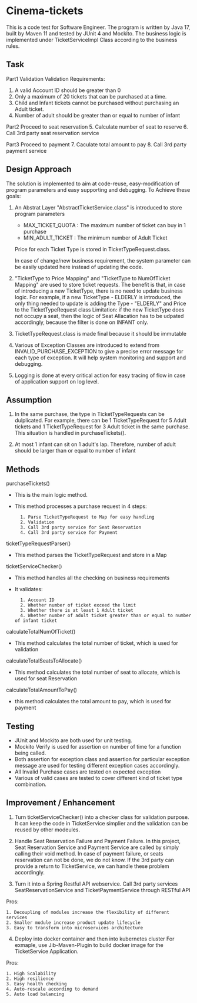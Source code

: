 
# Cinema-tickets

This is a code test for Software Engineer.
The program is written by Java 17, built by Maven 11 and tested by JUnit 4 and Mockito.
The business logic is implemented under TicketServiceImpl Class according to the business rules.



## Task

Part1 Validation
Validation Requirements:
1. A valid Account ID should be greater than 0
2. Only a maximum of 20 tickets that can be purchased at a time.
3. Child and Infant tickets cannot be purchased without purchasing an Adult ticket.
4. Number of adult should be greater than or equal to number of infant


Part2 Proceed to seat reservation
5. Calculate number of seat to reserve
6. Call 3rd party seat reservation service

Part3 Proceed to payment 
7. Caculate total amount to pay
8. Call 3rd party payment service


## Design Approach

The solution is implemented to aim at code-reuse, easy-modification of program parameters and easy supporting and debugging.
To Achieve these goals:
1. An Abstrat Layer "AbstractTicketService.class" is introduced to store program parameters

    - MAX_TICKET_QUOTA : The maximum number of ticket can buy in 1 purchase
    - MIN_ADULT_TICKET : The minimum number of Adult Ticket  
   
   Price for each Ticket Type is stored in TicketTypeRequest.class.
   

   In case of change/new business requirement, the system parameter can be easily updated here instead of updating the code.

2. "TicketType to Price Mapping" and "TicketType to NumOfTicket Mapping" are used to store ticket requests.
The benefit is that, in case of introducing a new TicketType, there is no need to update business logic.
For example, if a new TicketType - ELDERLY is introduced, the only thing needed to update is adding the Type - "ELDERLY" and Price to the TicketTypeRequest class
Limitation: if the new TicketType does not occupy a seat, then the logic of Seat Allacation has to be udpated accordingly, because the filter is done on INFANT only.

3. TicketTypeRequest.class is made final because it should be immutable 

4. Various of Exception Classes are introduced to extend from INVALID_PURCHASE_EXCEPTION to give a precise error message for each type of exception. It will help system monitoring and support and debugging.

5. Logging is done at every critical action for easy tracing of flow in case of application support on log level.



## Assumption

1. In the same purchase, the type in TicketTypeRequests can be dulplicated.
   For example, there can be 1 TicketTypeRequest for 5 Adult tickets and 1 TicketTypeRequest for 3 Adult ticket in the same purchase.
   This situation is handled in purchaseTickets().

2. At most 1 infant can sit on 1 adult's lap.
   Therefore, number of adult should be larger than or equal to number of infant
## Methods


purchaseTickets()
- This is the main logic method.
- This method processes a purchase request in 4 steps:

        1. Parse TicketTypeRequest to Map for easy handling
        2. Validation
        3. Call 3rd party service for Seat Reservation
        4. Call 3rd party service for Payment



ticketTypeRequestParser()
- This method parses the TicketTypeRequest and store in a Map


ticketServiceChecker()
- This method handles all the checking on business requirements
- It validates: 

        1. Account ID 
        2. Whether number of ticket exceed the limit
        3. Whether there is at least 1 Adult ticket 
        4. Whether number of adult ticket greater than or equal to number of infant ticket


calculateTotalNumOfTicket()
- This method calculates the total number of ticket, which is used for validation


calculateTotalSeatsToAllocate()
- This method calculates the total number of seat to allocate, which is used for seat Reservation


calculateTotalAmountToPay()
- this method calculates the total amount to pay, which is used for payment




## Testing

- JUnit and Mockito are both used for unit testing.
- Mockito Verify is used for assertion on number of time for a function being called.
- Both assertion for exception class and assertion for particular exception message are used for testing different exception cases accordingly.
- All Invalid Purchase cases are tested on expected exception
- Various of valid cases are tested to cover different kind of ticket type combination.


## Improvement / Enhancement
1. Turn ticketServiceChecker() into a checker class for validation purpose. It can keep the code in TicketService simplier and the validation can be reused by other modeules.

2. Handle Seat Reservation Failure and Payment Failure. In this project, Seat Reservation Service and Payment Service are called by simply calling their void method.
In case of payment failure, or seats reservation can not be done, we do not know.
If the 3rd party can provide a return to TicketService, we can handle these problem accordingly.


3. Turn it into a Spring Restful API webservice.
   Call 3rd party services SeatReservationService and TicketPaymentService through RESTful API

Pros:

    1. Decoupling of modules increase the flexibility of different services
    2. Smaller module increase product update lifecycle
    3. Easy to transform into microservices architecture


4. Deploy into docker container and then into kubernetes cluster 
For exmaple, use Jib-Maven-Plugin to build docker image for the TicketService Application.

Pros: 

    1. High Scalability
    2. High resilience
    3. Easy health checking
    4. Auto-rescale according to demand 
    5. Auto load balancing
